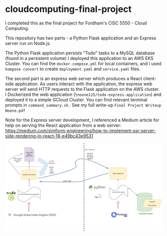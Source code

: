 # cloudcomputing-final-project
I completed this as the final project for Fordham's CISC 5550 - Cloud Computing.

This repository has two parts - a Python Flask application and an Express server run on Node.js.

The Python Flask application persists "Todo" tasks to a MySQL database (found in a persistent volume)
I deployed this application to an AWS EKS Cluster. You can find the `docker-compose.yml` for local containers, and I used `kompose convert` to create `deployment.yaml` and `service.yaml` files.

The second part is an express web server which produces a React client-side application. As users interact with the application, the express web server will send HTTP requests to the Flask application on the AWS cluster.
I Dockerized the web application (`tnoone125/todo-express-application`) and deployed it to a simple GCloud Cluster. You can find relevant terminal prompts in `command_summary.sh.` See my full write-up `Final Project Writeup Noone.pdf`

Note for the Express server development, I referenced a Medium article for help on serving the React application from a web server: https://medium.com/simform-engineering/how-to-implement-ssr-server-side-rendering-in-react-18-e49bc43e9531

![architecture diagram](./finalprojectdiagram.jpg)